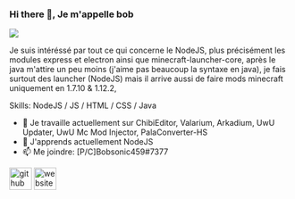 ### Hi there 👋, Je m'appelle bob
![](https://arturssmirnovs.github.io/github-profile-readme-generator/images/banner.png)

Je suis intéréssé par tout ce qui concerne le NodeJS, plus précisément les modules express et electron ainsi que minecraft-launcher-core, après le java m'attire un peu moins (j'aime pas beaucoup la syntaxe en java), je fais surtout des launcher (NodeJS) mais il arrive aussi de faire mods minecraft uniquement en 1.7.10 & 1.12.2,

Skills: NodeJS / JS / HTML / CSS / Java

- 🔭 Je travaille actuellement sur ChibiEditor, Valarium, Arkadium, UwU Updater, UwU Mc Mod Injector, PalaConverter-HS 
- 🌱 J'apprends actuellement NodeJS 
- 📫  Me joindre: [P/C]Bobsonic459#7377 


[<img src='https://cdn.jsdelivr.net/npm/simple-icons@3.0.1/icons/github.svg' alt='github' height='40'>](https://github.com/BOBsonic459)  [<img src='https://cdn.jsdelivr.net/npm/simple-icons@3.0.1/icons/icloud.svg' alt='website' height='40'>](https://bobsonic.com) 
